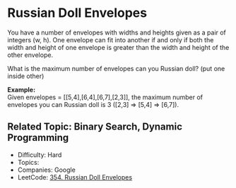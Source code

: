 # Russian Doll Envelopes

You have a number of envelopes with widths and heights given as a pair of integers (w, h). One envelope can fit into another if and only if both the width and height of one envelope is greater than the width and height of the other envelope.

What is the maximum number of envelopes can you Russian doll? (put one inside other)

**Example:**  
Given envelopes = [[5,4],[6,4],[6,7],[2,3]], the maximum number of envelopes you can Russian doll is 3 ([2,3] => [5,4] => [6,7]).

Related Topic: Binary Search, Dynamic Programming
---

* Difficulty: Hard
* Topics: 
* Companies: Google
* LeetCode: [354. Russian Doll Envelopes](https://leetcode.com/problems/russian-doll-envelopes/description/)
